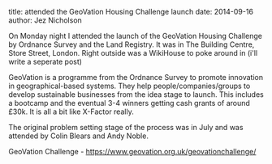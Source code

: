 title: attended the GeoVation Housing Challenge launch
date: 2014-09-16
author: Jez Nicholson

​​​​On Monday night I attended the launch of the GeoVation Housing Challenge​ by​ Ordnance Survey and the Land Registry. It was in The Building Centre, Store Street, London. Right outside was a WikiHouse to poke around in (i'll write a seperate post)

GeoVation is a programme from the Ordnance Survey to promote innovation in geographical-based systems. They help people/companies/groups to develop sustainable businesses from the idea stage to launch. This includes a bootcamp and the eventual 3-4 winners getting cash grants of around £30k. It is all a bit like X-Factor really.

The original problem setting stage of the process was in July and was attended by Colin Blears and Andy Noble.

GeoVation Challenge​​​​ - https://www.geovation.org.uk/geovationchallenge/